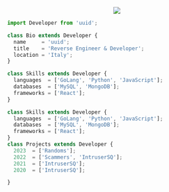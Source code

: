 <p align="center">
  <img src="https://cdn.discordapp.com/attachments/1128460993257799743/1147197245062643712/uuid.gif?ex=653bdcb1&is=652967b1&hm=ffe8dc1340771a5a71e119e188112fd4ff2798628ffc1b65be310842e0a84502&" />
</p>

```js
import Developer from 'uuid';

class Bio extends Developer {
  name     = 'uuid';
  title    = 'Reverse Engineer & Developer';
  location = 'Italy';
}

class Skills extends Developer {
  languages  = ['GoLang', 'Python', 'JavaScript'];
  databases  = ['MySQL', 'MongoDB'];
  frameworks = ['React'];
}

class Skills extends Developer {
  languages  = ['GoLang', 'Python', 'JavaScript'];
  databases  = ['MySQL', 'MongoDB'];
  frameworks = ['React'];
}
class Projects extends Developer {
  2023  = ['Randoms'];
  2022  = ['Scammers', 'IntruserSQ'];
  2021  = ['IntruserSQ'];
  2020  = ['IntruserSQ'];

}
```

